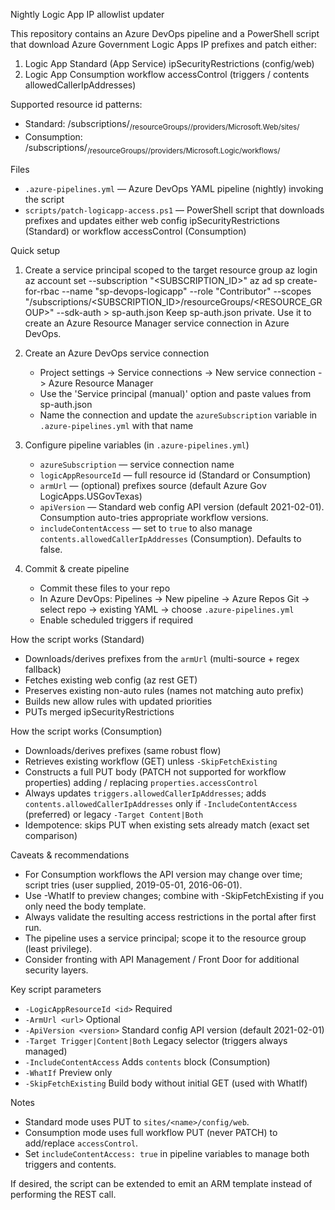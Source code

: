 Nightly Logic App IP allowlist updater

This repository contains an Azure DevOps pipeline and a PowerShell script that download Azure Government Logic Apps IP prefixes and patch either:

1. Logic App Standard (App Service) ipSecurityRestrictions (config/web)
2. Logic App Consumption workflow accessControl (triggers / contents allowedCallerIpAddresses)

Supported resource id patterns:
- Standard: /subscriptions/<sub>/resourceGroups/<rg>/providers/Microsoft.Web/sites/<siteName>
- Consumption: /subscriptions/<sub>/resourceGroups/<rg>/providers/Microsoft.Logic/workflows/<workflowName>

Files
- `.azure-pipelines.yml` — Azure DevOps YAML pipeline (nightly) invoking the script
- `scripts/patch-logicapp-access.ps1` — PowerShell script that downloads prefixes and updates either web config ipSecurityRestrictions (Standard) or workflow accessControl (Consumption)

Quick setup
1) Create a service principal scoped to the target resource group
   az login
   az account set --subscription "<SUBSCRIPTION_ID>"
   az ad sp create-for-rbac --name "sp-devops-logicapp" --role "Contributor" --scopes "/subscriptions/<SUBSCRIPTION_ID>/resourceGroups/<RESOURCE_GROUP>" --sdk-auth > sp-auth.json
   Keep sp-auth.json private. Use it to create an Azure Resource Manager service connection in Azure DevOps.

2) Create an Azure DevOps service connection
   - Project settings -> Service connections -> New service connection -> Azure Resource Manager
   - Use the 'Service principal (manual)' option and paste values from sp-auth.json
   - Name the connection and update the `azureSubscription` variable in `.azure-pipelines.yml` with that name

3) Configure pipeline variables (in `.azure-pipelines.yml`)
   - `azureSubscription` — service connection name
   - `logicAppResourceId` — full resource id (Standard or Consumption)
   - `armUrl` — (optional) prefixes source (default Azure Gov LogicApps.USGovTexas)
   - `apiVersion` — Standard web config API version (default 2021-02-01). Consumption auto-tries appropriate workflow versions.
   - `includeContentAccess` — set to `true` to also manage `contents.allowedCallerIpAddresses` (Consumption). Defaults to false.

4) Commit & create pipeline
   - Commit these files to your repo
   - In Azure DevOps: Pipelines -> New pipeline -> Azure Repos Git -> select repo -> existing YAML -> choose `.azure-pipelines.yml`
   - Enable scheduled triggers if required

How the script works (Standard)
- Downloads/derives prefixes from the `armUrl` (multi-source + regex fallback)
- Fetches existing web config (az rest GET)
- Preserves existing non-auto rules (names not matching auto prefix)
- Builds new allow rules with updated priorities
- PUTs merged ipSecurityRestrictions

How the script works (Consumption)
- Downloads/derives prefixes (same robust flow)
- Retrieves existing workflow (GET) unless `-SkipFetchExisting`
- Constructs a full PUT body (PATCH not supported for workflow properties) adding / replacing `properties.accessControl`
- Always updates `triggers.allowedCallerIpAddresses`; adds `contents.allowedCallerIpAddresses` only if `-IncludeContentAccess` (preferred) or legacy `-Target Content|Both`
- Idempotence: skips PUT when existing sets already match (exact set comparison)

Caveats & recommendations
- For Consumption workflows the API version may change over time; script tries (user supplied, 2019-05-01, 2016-06-01).
- Use -WhatIf to preview changes; combine with -SkipFetchExisting if you only need the body template.
- Always validate the resulting access restrictions in the portal after first run.
- The pipeline uses a service principal; scope it to the resource group (least privilege).
- Consider fronting with API Management / Front Door for additional security layers.

Key script parameters
- `-LogicAppResourceId <id>`       Required
- `-ArmUrl <url>`                  Optional
- `-ApiVersion <version>`          Standard config API version (default 2021-02-01)
- `-Target Trigger|Content|Both`   Legacy selector (triggers always managed)
- `-IncludeContentAccess`          Adds `contents` block (Consumption)
- `-WhatIf`                        Preview only
- `-SkipFetchExisting`             Build body without initial GET (used with WhatIf)

Notes
- Standard mode uses PUT to `sites/<name>/config/web`.
- Consumption mode uses full workflow PUT (never PATCH) to add/replace `accessControl`.
- Set `includeContentAccess: true` in pipeline variables to manage both triggers and contents.

If desired, the script can be extended to emit an ARM template instead of performing the REST call.

